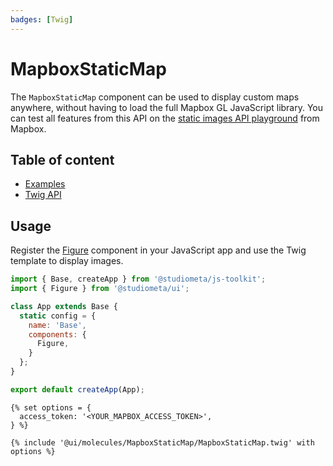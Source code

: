 ```yaml
---
badges: [Twig]
---
```


# MapboxStaticMap <Badges :texts="$frontmatter.badges" />

The `MapboxStaticMap` component can be used to display custom maps anywhere, without having to load the full Mapbox GL JavaScript library. You can test all features from this API on the [static images API playground](https://docs.mapbox.com/playground/static/) from Mapbox.

## Table of content

- [Examples](./examples.html)
- [Twig API](./twig-api.html)

## Usage

Register the [Figure](/components/atoms/Figure/) component in your JavaScript app and use the Twig template to display images.

```js {2,8}
import { Base, createApp } from '@studiometa/js-toolkit';
import { Figure } from '@studiometa/ui';

class App extends Base {
  static config = {
    name: 'Base',
    components: {
      Figure,
    }
  };
}

export default createApp(App);
```

```twig{5}
{% set options = {
  access_token: '<YOUR_MAPBOX_ACCESS_TOKEN>',
} %}

{% include '@ui/molecules/MapboxStaticMap/MapboxStaticMap.twig' with options %}
```
